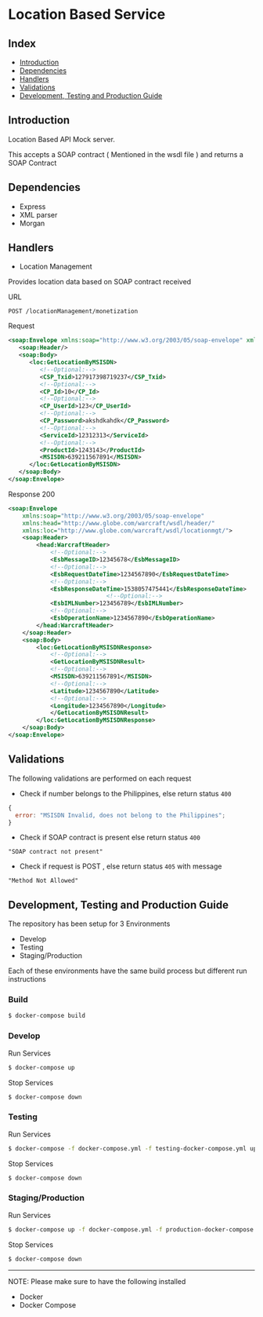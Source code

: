 # Location Based Service

## Index

- [Introduction](#introduction)
- [Dependencies](#dependencies)
- [Handlers](#handlers)
- [Validations](#validations)
- [Development, Testing and Production Guide](#development,-testing-and-production-guide)

## Introduction

Location Based API Mock server.

This accepts a SOAP contract ( Mentioned in the wsdl file ) and returns a SOAP Contract

## Dependencies

- Express
- XML parser
- Morgan

## Handlers

- Location Management

Provides location data based on SOAP contract received

URL

```http
POST /locationManagement/monetization
```

Request

```xml
<soap:Envelope xmlns:soap="http://www.w3.org/2003/05/soap-envelope" xmlns:loc="http://www.globe.com/warcraft/wsdl/locationmgt/">
   <soap:Header/>
   <soap:Body>
      <loc:GetLocationByMSISDN>
         <!--Optional:-->
         <CSP_Txid>127917398719237</CSP_Txid>
         <!--Optional:-->
         <CP_Id>10</CP_Id>
         <!--Optional:-->
         <CP_UserId>123</CP_UserId>
         <!--Optional:-->
         <CP_Password>akshdkahdk</CP_Password>
         <!--Optional:-->
         <ServiceId>12312313</ServiceId>
         <!--Optional:-->
         <ProductId>1243143</ProductId>
         <MSISDN>639211567891</MSISDN>
      </loc:GetLocationByMSISDN>
   </soap:Body>
</soap:Envelope>
```

Response 200

```xml
<soap:Envelope
    xmlns:soap="http://www.w3.org/2003/05/soap-envelope"
    xmlns:head="http://www.globe.com/warcraft/wsdl/header/"
    xmlns:loc="http://www.globe.com/warcraft/wsdl/locationmgt/">
    <soap:Header>
        <head:WarcraftHeader>
            <!--Optional:-->
            <EsbMessageID>12345678</EsbMessageID>
            <!--Optional:-->
            <EsbRequestDateTime>1234567890</EsbRequestDateTime>
            <!--Optional:-->
            <EsbResponseDateTime>1538057475441</EsbResponseDateTime>
                            <!--Optional:-->
            <EsbIMLNumber>123456789</EsbIMLNumber>
            <!--Optional:-->
            <EsbOperationName>1234567890</EsbOperationName>
        </head:WarcraftHeader>
    </soap:Header>
    <soap:Body>
        <loc:GetLocationByMSISDNResponse>
            <!--Optional:-->
            <GetLocationByMSISDNResult>
            <!--Optional:-->
            <MSISDN>639211567891</MSISDN>
            <!--Optional:-->
            <Latitude>1234567890</Latitude>
            <!--Optional:-->
            <Longitude>1234567890</Longitude>
            </GetLocationByMSISDNResult>
        </loc:GetLocationByMSISDNResponse>
    </soap:Body>
</soap:Envelope>
```

## Validations

The following validations are performed on each request

- Check if number belongs to the Philippines, else return status `400`

```javascript
{
  error: "MSISDN Invalid, does not belong to the Philippines";
}
```

- Check if SOAP contract is present else return status `400`

```text
"SOAP contract not present"
```

- Check if request is POST , else return status `405` with message

```text
"Method Not Allowed"
```

## Development, Testing and Production Guide

The repository has been setup for 3 Environments

- Develop
- Testing
- Staging/Production

Each of these environments have the same build process but different run instructions

### Build

```bash
$ docker-compose build
```

### Develop

Run Services

```bash
$ docker-compose up
```

Stop Services

```bash
$ docker-compose down
```

### Testing

Run Services

```bash
$ docker-compose -f docker-compose.yml -f testing-docker-compose.yml up
```

Stop Services

```bash
$ docker-compose down
```

### Staging/Production

Run Services

```bash
$ docker-compose up -f docker-compose.yml -f production-docker-compose.yml up -d
```

Stop Services

```bash
$ docker-compose down
```

---

NOTE: Please make sure to have the following installed

- Docker
- Docker Compose
